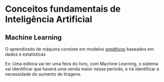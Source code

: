 # Conceitos fundamentais de Inteligência Artificial

## Machine Learning

O aprendizado de máquina consiste em modelos [preditivos](https://www.dicio.com.br/preditivo/) baseados em dados e estatísticas

Ex: Uma editora vai ter uma feira do livro, com Machine Learning, o sistema vai identificar que haverá uma venda maior nesse período, e irá identificar a necessidade do aumento de tiragens.